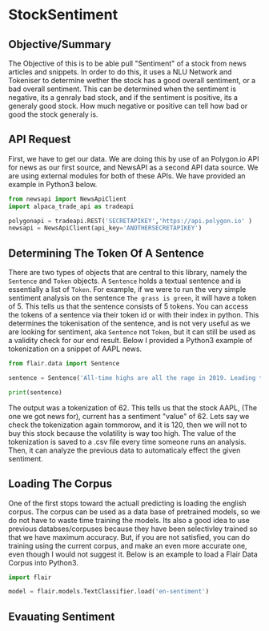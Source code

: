 # StockSentiment

## Objective/Summary
The Objective of this is to be able pull "Sentiment" of a stock from news articles and snippets. In order to do this, it uses a NLU Network and Tokeniser to determine wether the stock has a good overall sentiment, or a bad overall sentiment. This can be determined when the sentiment is negative, its a genraly bad stock, and if the sentiment is positive, its a generaly good stock. How much negative or positive can tell how bad or good the stock generaly is. 

## API Request
First, we have to get our data. We are doing this by use of an Polygon.io API for news as our first source, and NewsAPI as a second API data source. We are using external modules for both of these APIs. We have provided an example in Python3 below.
```python
from newsapi import NewsApiClient
import alpaca_trade_api as tradeapi

polygonapi = tradeapi.REST('SECRETAPIKEY','https://api.polygon.io' )
newsapi = NewsApiClient(api_key='ANOTHERSECRETAPIKEY')
```

## Determining The Token Of A Sentence
There are two types of objects that are central to this library, namely the `Sentence` and `Token` objects. A
`Sentence` holds a textual sentence and is essentially a list of `Token`. For example, if we were to run the very simple sentiment analysis on the sentence `The grass is green`, it will have a token of 5. This tells us that the sentence consists of 5 tokens. You can access the tokens of a sentence via their token id or with their index in python. This determines the tokenisation of the sentence, and is not very useful as we are looking for sentiment, aka `Sentence` not `Token`, but it can still be used as a validity check for our end result. Below I provided a Python3 example of tokenization on a snippet of AAPL news. 
```python
from flair.data import Sentence

sentence = Sentence('All-time highs are all the rage in 2019. Leading the pack, is the world’s most valuable company, Apple (AAPL). The tech giant’s share price added further muscle by closing December 17’s session at a new record high of $280.41 per share.The latest nudge upward came following news of the most recent détente')

print(sentence)
```
The output was a tokenization of 62. This tells us that the stock AAPL, (The one we got news for), current has a sentiment "value" of 62. Lets say we check the tokenization again tommorow, and it is 120, then we will not to buy this stock because the volatility is way too high. The value of the tokenization is saved to a .csv file every time someone runs an analysis. Then, it can analyze the previous data to automaticaly effect the given sentiment.

## Loading The Corpus
One of the first stops toward the actuall predicting is loading the english corpus. The corpus can be used as a data base of pretrained models, so we do not have to waste time training the models. Its also a good idea to use previous databses/corpuses because they have been selectivley trained so that we have maximum accuracy. But, if you are not satisfied, you can do training using the current corpus, and make an even more accurate one, even though I would not suggest it. Below is an example to load a Flair Data Corpus into Python3.
```python
import flair

model = flair.models.TextClassifier.load('en-sentiment')
```

## Evauating Sentiment

